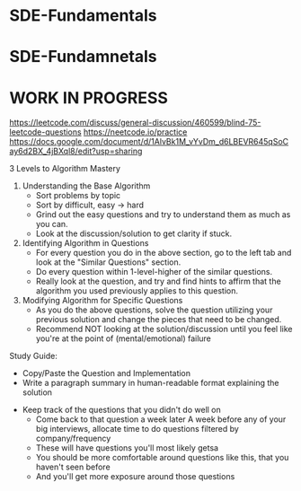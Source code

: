 # SDE-Fundamentals
# SDE-Fundamnetals
# WORK IN PROGRESS 

https://leetcode.com/discuss/general-discussion/460599/blind-75-leetcode-questions
https://neetcode.io/practice
https://docs.google.com/document/d/1AlvBk1M_vYvDm_d6LBEVR645qSoCay6d2BX_4jBXql8/edit?usp=sharing


3 Levels to Algorithm Mastery
1. Understanding the Base Algorithm
    - Sort problems by topic
    - Sort by difficult, easy -> hard
    - Grind out the easy questions and try to understand them as much as you can.
    - Look at the discussion/solution to get clarity if stuck.
2. Identifying Algorithm in Questions
    - For every question you do in the above section, go to the left tab and look at the "Similar Questions" section.
    - Do every question within 1-level-higher of the similar questions.
    - Really look at the question, and try and find hints to affirm that the algorithm you used previously applies to this question.
3. Modifying Algorithm for Specific Questions
    - As you do the above questions, solve the question utilizing your previous solution and change the pieces that need to be changed.
    - Recommend NOT looking at the solution/discussion until you feel like you're at the point of (mental/emotional) failure

Study Guide:
- Copy/Paste the Question and Implementation
- Write a paragraph summary in human-readable format explaining the solution
* Keep track of the questions that you didn't do well on
    - Come back to that question a week later
A week before any of your big interviews, allocate time to do questions filtered by company/frequency
    - These will have questions you'll most likely getsa
    - You should be more comfortable around questions like this, that you haven't seen before
    - And you'll get more exposure around those questions




